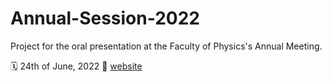 # Annual-Session-2022
Project for the oral presentation at the Faculty of Physics's Annual Meeting.

🗓 24th of June, 2022
🔗 [website](https://www.fizica.unibuc.ro/SSFFB/Main.php)
